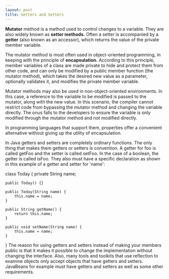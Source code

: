 ```yaml
---
layout: post
title: Getters and Setters
---
```



**Mutator** method is a method used to control changes to a variable. They are also widely known as **setter methods.** Often a setter is accompanied by a **getter** (also known as an accessor), which returns the value of the private member variable.

The mutator method is most often used in object-oriented programming, in keeping with the principle of **encapsulation.** According to this principle, member variables of a class are made private to hide and protect them from other code, and can only be modified by a public member function (the mutator method), which takes the desired new value as a parameter, optionally validates it, and modifies the private member variable.

Mutator methods may also be used in non-object-oriented environments. In this case, a reference to the variable to be modified is passed to the mutator, along with the new value. In this scenario, the compiler cannot restrict code from bypassing the mutator method and changing the variable directly. The onus falls to the developers to ensure the variable is only modified through the mutator method and not modified directly.

In programming languages that support them, properties offer a convenient alternative without giving up the utility of encapsulation.


In Java getters and setters are completely ordinary functions. The only thing that makes them getters or setters is convention. A getter for foo is called getFoo and the setter is called setFoo. In the case of a boolean, the getter is called isFoo. They also must have a specific declaration as shown in this example of a getter and setter for 'name':


class Today
{
    private String name;

    public Today() {}

    public Today(String name) {
        this.name = name;
    }

    public String getName() {
        return this.name;
    }

    public void setName(String name) {
        this.name = name;
    }
}
The reason for using getters and setters instead of making your members public is that it makes it possible to change the implementation without changing the interface. Also, many tools and toolkits that use reflection to examine objects only accept objects that have getters and setters. JavaBeans for example must have getters and setters as well as some other requirements.